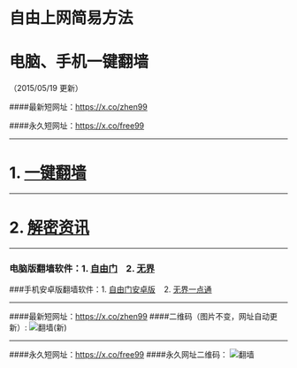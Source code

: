 # 自由上网简易方法
# 电脑、手机一键翻墙
（2015/05/19 更新）

####最新短网址：https://x.co/zhen99

####永久短网址：https://x.co/free99

***

#  1. <a href="https://d1i1t0zigjhqe6.cloudfront.net" target="_blank">一键翻墙</a>

***

#  2. <a href="https://d1i1t0zigjhqe6.cloudfront.net/zhen99.php" target="_blank">解密资讯</a>

***

### 电脑版翻墙软件：1. <a href="https://d1i1t0zigjhqe6.cloudfront.net/fga01.php?fid=fg753p.zip" target="_blank">自由门</a>&nbsp;&nbsp;&nbsp;&nbsp;2. <a href="https://d1i1t0zigjhqe6.cloudfront.net/fga01.php?fid=u1405.zip" target="_blank">无界</a>

###手机安卓版翻墙软件：1. <a href="https://d1i1t0zigjhqe6.cloudfront.nett/fga01.php?fid=fgma32.apk" target="_blank">自由门安卓版</a>&nbsp;&nbsp;&nbsp;&nbsp;2. <a href="https://d1i1t0zigjhqe6.cloudfront.net/fga01.php?fid=um3.1.apk" target="_blank">无界一点通</a>

***

####最新短网址：https://x.co/zhen99
####二维码（图片不变，网址自动更新）:
![翻墙(新)](https://d1i1t0zigjhqe6.cloudfront.net/pic/yjfq1.png)

***

####永久短网址：https://x.co/free99
####永久网址二维码：
![翻墙](https://d1i1t0zigjhqe6.cloudfront.net/pic/yjfq0.png)
